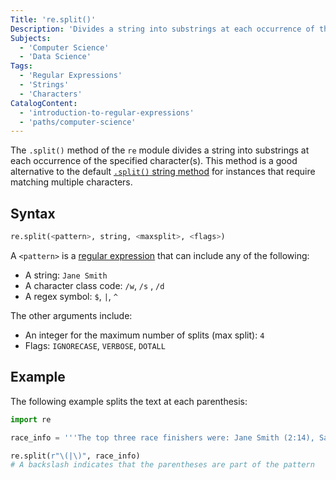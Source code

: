 ```yaml
---
Title: 're.split()'
Description: 'Divides a string into substrings at each occurrence of the specified character(s).'
Subjects:
  - 'Computer Science'
  - 'Data Science'
Tags:
  - 'Regular Expressions'
  - 'Strings'
  - 'Characters'
CatalogContent:
  - 'introduction-to-regular-expressions'
  - 'paths/computer-science'
---
```


The `.split()` method of the `re` module divides a string into substrings at each occurrence of the specified character(s). This method is a good alternative to the default [`.split()` string method](https://www.codecademy.com/resources/docs/python/strings/split) for instances that require matching multiple characters.

## Syntax

```py
re.split(<pattern>, string, <maxsplit>, <flags>)
```

A `<pattern>` is a [regular expression](https://www.codecademy.com/resources/docs/general/regular-expressions) that can include any of the following:

- A string: `Jane Smith`
- A character class code: `/w`, `/s` , `/d`
- A regex symbol: `$`, `|`, `^`

The other arguments include:

- An integer for the maximum number of splits (max split): `4`
- Flags: `IGNORECASE`, `VERBOSE`, `DOTALL`

## Example

The following example splits the text at each parenthesis:

```py
import re

race_info = '''The top three race finishers were: Jane Smith (2:14), Sarah Long (2:18) and Suzy Reynolds (2:20).'''

re.split(r"\(|\)", race_info)
# A backslash indicates that the parentheses are part of the pattern
```
